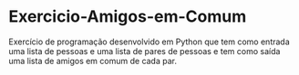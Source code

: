 # Exercicio-Amigos-em-Comum
Exercício de programação desenvolvido em Python que tem como entrada uma lista de pessoas e uma lista de pares de pessoas e tem como saída uma lista de amigos em comum de cada par.

